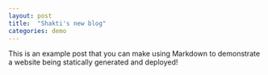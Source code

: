```yaml
---
layout: post
title:  "Shakti's new blog"
categories: demo
---
```


This is an example post that you can make using Markdown to demonstrate a website being statically generated and deployed!
